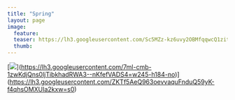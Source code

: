 ```yaml
---
title: "Spring"
layout: page
image:
  feature:
  teaser: https://lh3.googleusercontent.com/Sc5MZz-kz6uvy2OBMfqqwcQ1zit9eV3EkMKw2cfilYo=w245
  thumb:
---
```


[[![](https://lh3.googleusercontent.com/7ml-cmb-1zwKdjQns0ljTibkhadRWA3--nKfefVADS4=w245-h184-no)](https://lh3.googleusercontent.com/ZKTf5AeQ963oevvaquFnduQ59yK-f4qhsOMXUIa2kxw=w800)](https://lh3.googleusercontent.com/7ml-cmb-1zwKdjQns0ljTibkhadRWA3--nKfefVADS4=w245-h184-no)](https://lh3.googleusercontent.com/ZKTf5AeQ963oevvaquFnduQ59yK-f4qhsOMXUIa2kxw=s0)
